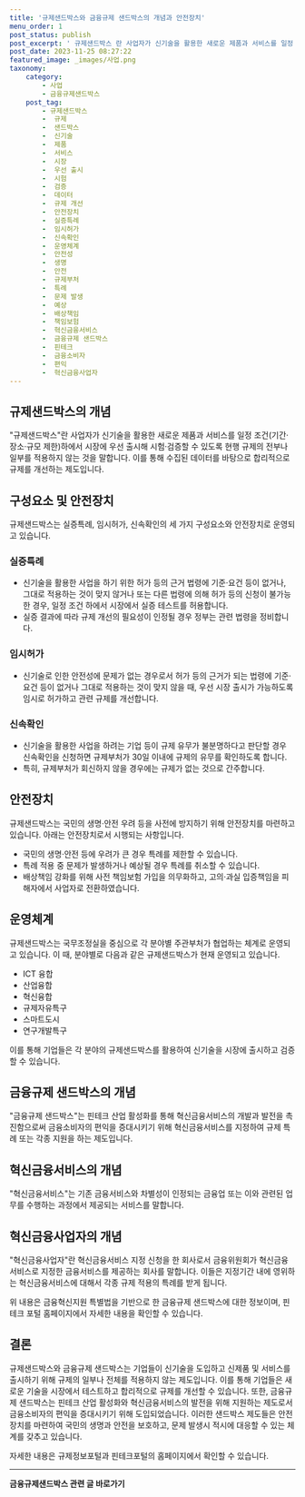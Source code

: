```yaml
---
title: '규제샌드박스와 금융규제 샌드박스의 개념과 안전장치'
menu_order: 1
post_status: publish
post_excerpt: ' 규제샌드박스 란 사업자가 신기술을 활용한 새로운 제품과 서비스를 일정 조건 기간 장소 규모 제한 하에서 시장에 우선 출시해 시험 검증할 수 있도록 현행 규제의 전부나 일부를 적용하지 않는 것을 말합니다. 이를 통해 수집된 데이터를 바탕으로 합리적으로 규제를 개선하는 제도입니다.'
post_date: 2023-11-25 08:27:22
featured_image: _images/사업.png
taxonomy:
    category:
        - 사업
        - 금융규제샌드박스
    post_tag:
        - 규제샌드박스
        -  규제
        -  샌드박스
        -  신기술
        -  제품
        -  서비스
        -  시장
        -  우선 출시
        -  시험
        -  검증
        -  데이터
        -  규제 개선
        -  안전장치
        -  실증특례
        -  임시허가
        -  신속확인
        -  운영체계
        -  안전성
        -  생명
        -  안전
        -  규제부처
        -  특례
        -  문제 발생
        -  예상
        -  배상책임
        -  책임보험
        -  혁신금융서비스
        -  금융규제 샌드박스
        -  핀테크
        -  금융소비자
        -  편익
        -  혁신금융사업자
---
```



## 규제샌드박스의 개념
"규제샌드박스"란 사업자가 신기술을 활용한 새로운 제품과 서비스를 일정 조건(기간·장소·규모 제한)하에서 시장에 우선 출시해 시험·검증할 수 있도록 현행 규제의 전부나 일부를 적용하지 않는 것을 말합니다. 이를 통해 수집된 데이터를 바탕으로 합리적으로 규제를 개선하는 제도입니다.

## 구성요소 및 안전장치
규제샌드박스는 실증특례, 임시허가, 신속확인의 세 가지 구성요소와 안전장치로 운영되고 있습니다.

### 실증특례
- 신기술을 활용한 사업을 하기 위한 허가 등의 근거 법령에 기준·요건 등이 없거나, 그대로 적용하는 것이 맞지 않거나 또는 다른 법령에 의해 허가 등의 신청이 불가능한 경우, 일정 조건 하에서 시장에서 실증 테스트를 허용합니다.
- 실증 결과에 따라 규제 개선의 필요성이 인정될 경우 정부는 관련 법령을 정비합니다.

### 임시허가
- 신기술로 인한 안전성에 문제가 없는 경우로서 허가 등의 근거가 되는 법령에 기준·요건 등이 없거나 그대로 적용하는 것이 맞지 않을 때, 우선 시장 출시가 가능하도록 임시로 허가하고 관련 규제를 개선합니다.

### 신속확인
- 신기술을 활용한 사업을 하려는 기업 등이 규제 유무가 불분명하다고 판단할 경우 신속확인을 신청하면 규제부처가 30일 이내에 규제의 유무를 확인하도록 합니다.
- 특히, 규제부처가 회신하지 않을 경우에는 규제가 없는 것으로 간주합니다.

## 안전장치
규제샌드박스는 국민의 생명·안전 우려 등을 사전에 방지하기 위해 안전장치를 마련하고 있습니다. 아래는 안전장치로서 시행되는 사항입니다.
- 국민의 생명·안전 등에 우려가 큰 경우 특례를 제한할 수 있습니다.
- 특례 적용 중 문제가 발생하거나 예상될 경우 특례를 취소할 수 있습니다.
- 배상책임 강화를 위해 사전 책임보험 가입을 의무화하고, 고의·과실 입증책임을 피해자에서 사업자로 전환하였습니다.

## 운영체계
규제샌드박스는 국무조정실을 중심으로 각 분야별 주관부처가 협업하는 체계로 운영되고 있습니다. 이 때, 분야별로 다음과 같은 규제샌드박스가 현재 운영되고 있습니다.
- ICT 융합
- 산업융합
- 혁신융합
- 규제자유특구
- 스마트도시
- 연구개발특구

이를 통해 기업들은 각 분야의 규제샌드박스를 활용하여 신기술을 시장에 출시하고 검증할 수 있습니다.

## 금융규제 샌드박스의 개념
"금융규제 샌드박스"는 핀테크 산업 활성화를 통해 혁신금융서비스의 개발과 발전을 촉진함으로써 금융소비자의 편익을 증대시키기 위해 혁신금융서비스를 지정하여 규제 특례 또는 각종 지원을 하는 제도입니다.

## 혁신금융서비스의 개념
"혁신금융서비스"는 기존 금융서비스와 차별성이 인정되는 금융업 또는 이와 관련된 업무를 수행하는 과정에서 제공되는 서비스를 말합니다.

## 혁신금융사업자의 개념
"혁신금융사업자"란 혁신금융서비스 지정 신청을 한 회사로서 금융위원회가 혁신금융서비스로 지정한 금융서비스를 제공하는 회사를 말합니다. 이들은 지정기간 내에 영위하는 혁신금융서비스에 대해서 각종 규제 적용의 특례를 받게 됩니다.

위 내용은 금융혁신지원 특별법을 기반으로 한 금융규제 샌드박스에 대한 정보이며, 핀테크 포털 홈페이지에서 자세한 내용을 확인할 수 있습니다.

## 결론
규제샌드박스와 금융규제 샌드박스는 기업들이 신기술을 도입하고 신제품 및 서비스를 출시하기 위해 규제의 일부나 전체를 적용하지 않는 제도입니다. 이를 통해 기업들은 새로운 기술을 시장에서 테스트하고 합리적으로 규제를 개선할 수 있습니다. 또한, 금융규제 샌드박스는 핀테크 산업 활성화와 혁신금융서비스의 발전을 위해 지원하는 제도로서 금융소비자의 편익을 증대시키기 위해 도입되었습니다. 이러한 샌드박스 제도들은 안전장치를 마련하여 국민의 생명과 안전을 보호하고, 문제 발생시 적시에 대응할 수 있는 체계를 갖추고 있습니다.

자세한 내용은 규제정보포털과 핀테크포털의 홈페이지에서 확인할 수 있습니다.
<!-- wp:separator -->
<hr class="wp-block-separator has-alpha-channel-opacity"/>
<!-- /wp:separator -->

<!-- wp:group {"backgroundColor":"base","layout":{"type":"constrained"}} -->
<div class="wp-block-group has-base-background-color has-background"><!-- wp:paragraph {"align":"center","fontSize":"medium"} -->
<p class="has-text-align-center has-large-font-size"><strong>금융규제샌드박스 관련 글 바로가기</strong></p>
<!-- /wp:paragraph -->


<!-- wp:latest-posts
{"categories":[{"id":27797,"count":19,"description":"","link":"https://uknowlaw.com/category/%ea%b8%88%ec%9c%b5%ea%b7%9c%ec%a0%9c%ec%83%8c%eb%93%9c%eb%b0%95%ec%8a%a4/","name":"금융규제샌드박스","slug":"금융규제샌드박스","taxonomy":"category","parent":0,"meta":[],"_links":{"self":[{"href":"https://uknowlaw.com/wp-json/wp/v2/categories/27797"}],"collection":[{"href":"https://uknowlaw.com/wp-json/wp/v2/categories"}],"about":[{"href":"https://uknowlaw.com/wp-json/wp/v2/taxonomies/category"}],"wp:post_type":[{"href":"https://uknowlaw.com/wp-json/wp/v2/posts?categories=27797"}],"curies":[{"name":"wp","href":"https://api.w.org/{rel}","templated":true}]}}],"postsToShow":100,"excerptLength":28,"postLayout":"grid","columns":2,"featuredImageAlign":"left","featuredImageSizeSlug":"large","fontSize":"small"} /--></div>
<!-- /wp:group -->